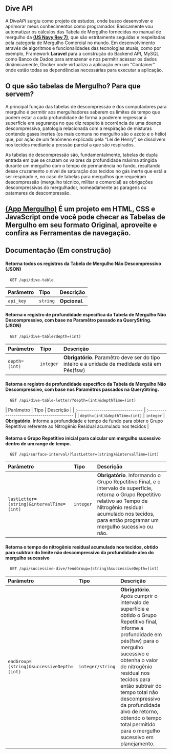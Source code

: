 ## Dive API

A *DiveAPI* surgiu como projeto de estudos, onde busco desenvolver e aprimorar meus conhecimentos como programador. Basicamente vou automatizar os cálculos das Tabela de Mergulho fornecidas no manual de mergulho da **[(US Navy Rev 7)](https://www.navsea.navy.mil/Portals/103/Documents/SUPSALV/Diving/US%20DIVING%20MANUAL_REV7.pdf?ver=2017-01-11-102354-393)**, que são estritamente seguidas e respeitadas pela categoria de Mergulho Comercial no mundo. Em desenvolvimento através de algoritmos e funcionalidades das tecnologias atuais, como por exemplo, Framework **Laravel** para a construção do Backend API, MySQL como Banco de Dados para armazenar e nos permitir acessar os dados dinâmicamente, Docker onde virtualizo a aplicação em um "Container" onde estão todas as dependências necessárias para executar a aplicação.

## O que são tabelas de Mergulho? Para que servem?

A principal função das tabelas de descompressão e dos computadores para mergulho é permitir aos mergulhadores saberem os limites de tempo que podem estar a cada profundidade de forma a poderem regressar à superfície em segurança no que diz respeito à ocorrência de uma doença descompressiva, patologia relacionada com a respiração de misturas contendo gases inertes (os mais comuns no mergulho são o azoto e o hélio) que, por ação de um fenómeno explicado pela “Lei de Henry”, se dissolvem nos tecidos mediante a pressão parcial a que são respirados.

As tabelas de descompressão são, fundamentalmente, tabelas de dupla entrada em que se cruzam os valores da profundidade máxima atingida durante um mergulho com o tempo de permanência no fundo, resultando desse cruzamento o nível de saturação dos tecidos no gás inerte que está a ser respirado e, no caso de tabelas para mergulhos que requeiram descompressão (mergulho técnico, militar e comercial) as obrigações descompressivas do mergulhador, nomeadamente as paragens ou patamares de descompressão.

## **[(App Mergulho)](https://appmergulho.vercel.app)** É um projeto em HTML, CSS e JavaScript onde você pode checar as Tabelas de Mergulho em seu formato Original, aproveite e confira as Ferramentas de navegação.

## Documentação (Em construção)

#### Retorna todos os registros da Tabela de Mergulho Não Descompressivo (JSON)

```http
  GET /api/dive-table
```

| Parâmetro   | Tipo       | Descrição                           |
| :---------- | :--------- | :---------------------------------- |
| `api_key` | `string` | **Opcional**. |

#### Retorna o registro de profundidade específica da Tabela de Mergulho Não Descompressivo, com base no Paramêtro passado na QueryString. (JSON)

```http
  GET /api/dive-table?depth=(int)
```

| Parâmetro   | Tipo       | Descrição                           |
| :---------- | :--------- | :---------------------------------- |
| `depth=(int)` | `integer` | **Obrigatório**. Paramêtro deve ser do tipo inteiro e a unidade de medidada está em Pés(fsw)|

#### Retorna o registro de profundidade específico da Tabela de Mergulho Não Descompressivo, com base nos Paramêtros passados na QueryString.

```http
  GET /api/dive-table-letter/?depth=(int)&depthTime=(int)
```

| Parâmetro                          | Tipo      | Descrição                       |
| :--------------------------------  | :------------------------------------------ |
| `depth=(int)&depthTime=(int)`      | `integer` | **Obrigatório**. Informe a profundidade e tempo de fundo para obter o Grupo Repetitivo referente ao Nitrogênio Residual acumulado nos tecidos |

#### Retorna o Grupo Repetitivo inicial para calcular um mergulho sucessivo dentro de um range de tempo.

```http
  GET /api/surface-interval/?lastLetter=(string)&intervalTime=(int)
```

| Parâmetro   | Tipo       | Descrição                           |
| :---------- | :--------- | :---------------------------------- |
| `lastLetter=(string)&intervalTime=(int)`      | `integer` | **Obrigatório**. Informando o Grupo Repetitivo Final, e o intervalo de superfície, retorna o Grupo Repetitivo relativo ao Tempo de Nitrogênio residual acumulado nos tecidos, para então programar um mergulho sucessivo ou não.

#### Retorna o tempo de nitrogênio residual acumulado nos tecidos, obtido para subtrair do limite não descompressivo da profundidade alvo do mergulho sucessivo

```http
  GET /api/successive-dive/?endGroup=(string)&successiveDepth=(int)
```
| Parâmetro   | Tipo       | Descrição                           |
| :---------- | :--------- | :---------------------------------- |
| `endGroup=(string)&successiveDepth=(int)`      | `integer/string` | **Obrigatório**. Após cumprir o intervalo de superfície e obtido o Grupo Repetitivo final, informe a profundidade em pés(fsw) para o mergulho sucessivo e obtenha o valor de nitrogênio residual nos tecidos para então subtrair do tempo total não descompressivo da profundidade alvo de retorno, obtendo o tempo total permitido para o mergulho sucessivo em planejamento.
